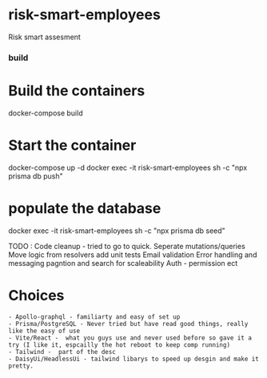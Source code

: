 # risk-smart-employees
Risk smart assesment


### build 
# Build the containers
docker-compose build
# Start the container
docker-compose up -d 
docker exec -it risk-smart-employees sh -c "npx prisma db push"

# populate the database
docker exec -it risk-smart-employees sh -c "npx prisma db seed"


TODO : 
    Code cleanup - tried to go to quick.
    Seperate mutations/queries
    Move logic from resolvers
    add unit tests
    Email validation
    Error handling and messaging
    pagntion and search for scaleability
    Auth - permission ect
    
# Choices
    - Apollo-graphql - familiarty and easy of set up
    - Prisma/PostgreSQL - Never tried but have read good things, really like the easy of use
    - Vite/React -  what you guys use and never used before so gave it a try (I like it, espcailly the hot reboot to keep comp running)
    - Tailwind -  part of the desc
    - DaisyUi/HeadlessUi - tailwind libarys to speed up desgin and make it pretty.